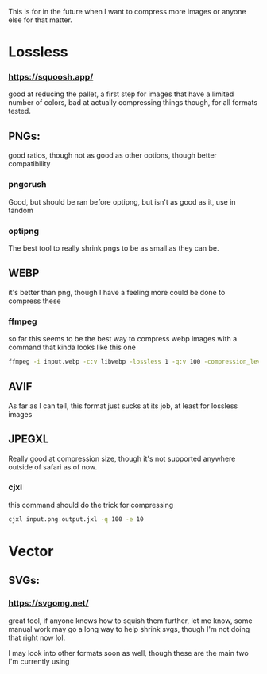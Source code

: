 This is for in the future when I want to compress more images or anyone else for that matter.
# Lossless

### https://squoosh.app/
good at reducing the pallet, a first step for images that have a limited number of colors, bad at actually compressing things though, for all formats tested.

## PNGs:
good ratios, though not as good as other options, though better compatibility
### pngcrush
Good, but should be ran before optipng, but isn't as good as it, use in tandom
### optipng
The best tool to really shrink pngs to be as small as they can be.

## WEBP
it's better than png, though I have a feeling more could be done to compress these
### ffmpeg
so far this seems to be the best way to compress webp images with a command that kinda looks like this one
```bash
ffmpeg -i input.webp -c:v libwebp -lossless 1 -q:v 100 -compression_level 6 output.webp
```

## AVIF
As far as I can tell, this format just sucks at its job, at least for lossless images

## JPEGXL
Really good at compression size, though it's not supported anywhere outside of safari as of now.
### cjxl
this command should do the trick for compressing
```bash
cjxl input.png output.jxl -q 100 -e 10
```

# Vector

## SVGs:
### https://svgomg.net/
great tool, if anyone knows how to squish them further, let me know, some manual work may go a long way to help shrink svgs, though I'm not doing that right now lol.

I may look into other formats soon as well, though these are the main two I'm currently using
